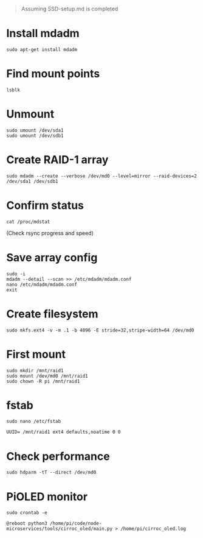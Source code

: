 > Assuming SSD-setup.md is completed

# Install mdadm
```
sudo apt-get install mdadm
```

# Find mount points
```
lsblk
```

# Unmount
```
sudo umount /dev/sda1
sudo umount /dev/sdb1
```

# Create RAID-1 array
```
sudo mdadm --create --verbose /dev/md0 --level=mirror --raid-devices=2 /dev/sda1 /dev/sdb1
```

# Confirm status
```
cat /proc/mdstat
```

(Check rsync progress and speed)

# Save array config
```
sudo -i
mdadm --detail --scan >> /etc/mdadm/mdadm.conf
nano /etc/mdadm/mdadm.conf
exit
```

# Create filesystem
```
sudo mkfs.ext4 -v -m .1 -b 4096 -E stride=32,stripe-width=64 /dev/md0
```

# First mount
```
sudo mkdir /mnt/raid1
sudo mount /dev/md0 /mnt/raid1
sudo chown -R pi /mnt/raid1
```

# fstab
```
sudo nano /etc/fstab
```
  ```
  UUID= /mnt/raid1 ext4 defaults,noatime 0 0
  ```

# Check performance
```
sudo hdparm -tT --direct /dev/md0
```

# PiOLED monitor
```
sudo crontab -e
```
  ```
  @reboot python3 /home/pi/code/node-microservices/tools/cirroc_oled/main.py > /home/pi/cirroc_oled.log
  ```
